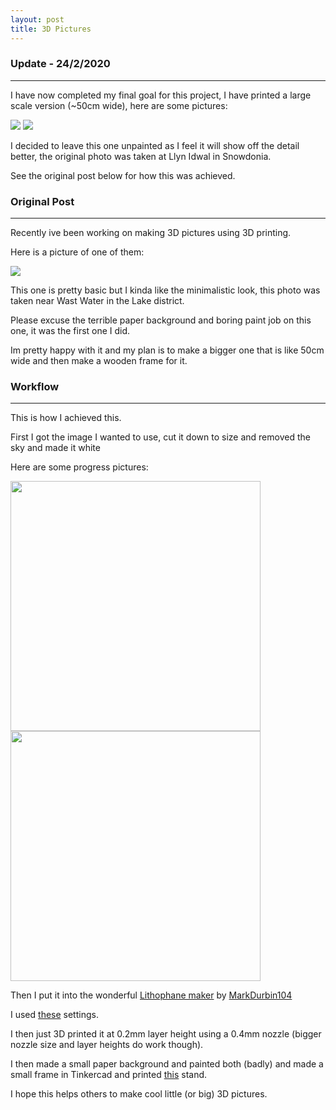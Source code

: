 ```yaml
---
layout: post
title: 3D Pictures
---
```

### Update - 24/2/2020
---
I have now completed my final goal for this project, I have printed a large scale version (~50cm wide), here are some pictures:

<img src="https://i.imgur.com/RqFVx7m.jpg">
<img src="https://i.imgur.com/BXfN8Ni.jpg">

I decided to leave this one unpainted as I feel it will show off the detail better, the original photo was taken at Llyn Idwal in Snowdonia.

See the original post below for how this was achieved.

### Original Post
---

Recently ive been working on making 3D pictures using 3D printing.

Here is a picture of one of them:

<img src="https://i.imgur.com/4TX3j1M.jpg">

This one is pretty basic but I kinda like the minimalistic look, this photo was taken near Wast Water in the Lake district.

Please excuse the terrible paper background and boring paint job on this one, it was the first one I did.

Im pretty happy with it and my plan is to make a bigger one that is like 50cm wide and then make a wooden frame for it.

### Workflow
---

This is how I achieved this.

First I got the image I wanted to use, cut it down to size and removed the sky and made it white

Here are some progress pictures:

<img src="https://i.imgur.com/cr84qJu.jpg" width="400">
<img src="https://i.imgur.com/KigQgyy.png" width="400">

Then I put it into the wonderful [Lithophane maker](http://3dp.rocks/lithophane/) by [MarkDurbin104](https://github.com/MarkDurbin104)

I used [these](https://i.imgur.com/Vf5Um0q.png) settings.

I then just 3D printed it at 0.2mm layer height using a 0.4mm nozzle (bigger nozzle size and layer heights do work though).

I then made a small paper background and painted both (badly) and made a small frame in Tinkercad and printed [this](https://www.thingiverse.com/thing:252254) stand.

I hope this helps others to make cool little (or big) 3D pictures.
